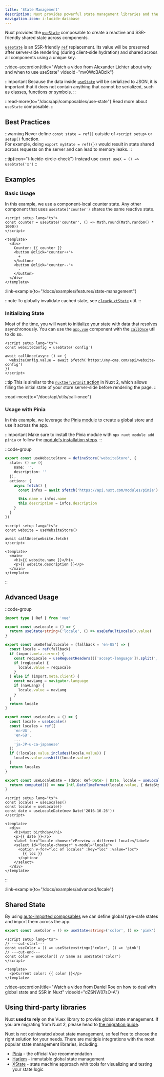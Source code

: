 ```yaml
---
title: 'State Management'
description: Nuxt provides powerful state management libraries and the useState composable to create a reactive and SSR-friendly shared state.
navigation.icon: i-lucide-database
---
```


Nuxt provides the [`useState`](/docs/api/composables/use-state) composable to create a reactive and SSR-friendly shared state across components.

[`useState`](/docs/api/composables/use-state) is an SSR-friendly [`ref`](https://vuejs.org/api/reactivity-core.html#ref) replacement. Its value will be preserved after server-side rendering (during client-side hydration) and shared across all components using a unique key.

:video-accordion{title="Watch a video from Alexander Lichter about why and when to use useState" videoId="mv0WcBABcIk"}

::important
Because the data inside [`useState`](/docs/api/composables/use-state) will be serialized to JSON, it is important that it does not contain anything that cannot be serialized, such as classes, functions or symbols.
::

::read-more{to="/docs/api/composables/use-state"}
Read more about `useState` composable.
::

## Best Practices

::warning
Never define `const state = ref()` outside of `<script setup>` or `setup()` function.<br>
For example, doing `export myState = ref({})` would result in state shared across requests on the server and can lead to memory leaks.
::

::tip{icon="i-lucide-circle-check"}
Instead use `const useX = () => useState('x')`
::

## Examples

### Basic Usage

In this example, we use a component-local counter state. Any other component that uses `useState('counter')` shares the same reactive state.

```vue twoslash [app/app.vue]
<script setup lang="ts">
const counter = useState('counter', () => Math.round(Math.random() * 1000))
</script>

<template>
  <div>
    Counter: {{ counter }}
    <button @click="counter++">
      +
    </button>
    <button @click="counter--">
      -
    </button>
  </div>
</template>
```

:link-example{to="/docs/examples/features/state-management"}

::note
To globally invalidate cached state, see [`clearNuxtState`](/docs/api/utils/clear-nuxt-state) util.
::

### Initializing State

Most of the time, you will want to initialize your state with data that resolves asynchronously. You can use the [`app.vue`](/docs/guide/directory-structure/app) component with the [`callOnce`](/docs/api/utils/call-once) util to do so.

```vue twoslash [app/app.vue]
<script setup lang="ts">
const websiteConfig = useState('config')

await callOnce(async () => {
  websiteConfig.value = await $fetch('https://my-cms.com/api/website-config')
})
</script>
```

::tip
This is similar to the [`nuxtServerInit` action](https://v2.nuxt.com/docs/directory-structure/store/#the-nuxtserverinit-action) in Nuxt 2, which allows filling the initial state of your store server-side before rendering the page.
::

:read-more{to="/docs/api/utils/call-once"}

### Usage with Pinia

In this example, we leverage the [Pinia module](/modules/pinia) to create a global store and use it across the app.

::important
Make sure to install the Pinia module with `npx nuxt module add pinia` or follow the [module's installation steps](https://pinia.vuejs.org/ssr/nuxt.html#Installation).
::

::code-group
```ts [stores/website.ts]
export const useWebsiteStore = defineStore('websiteStore', {
  state: () => ({
    name: '',
    description: ''
  }),
  actions: {
    async fetch() {
      const infos = await $fetch('https://api.nuxt.com/modules/pinia')

      this.name = infos.name
      this.description = infos.description
    }
  }
})
```
```vue [app/app.vue]
<script setup lang="ts">
const website = useWebsiteStore()

await callOnce(website.fetch)
</script>

<template>
  <main>
    <h1>{{ website.name }}</h1>
    <p>{{ website.description }}</p>
  </main>
</template>
```
::

## Advanced Usage

::code-group
```ts [app/composables/locale.ts]
import type { Ref } from 'vue'

export const useLocale = () => {
  return useState<string>('locale', () => useDefaultLocale().value)
}

export const useDefaultLocale = (fallback = 'en-US') => {
  const locale = ref(fallback)
  if (import.meta.server) {
    const reqLocale = useRequestHeaders()['accept-language']?.split(',')[0]
    if (reqLocale) {
      locale.value = reqLocale
    }
  } else if (import.meta.client) {
    const navLang = navigator.language
    if (navLang) {
      locale.value = navLang
    }
  }
  return locale
}

export const useLocales = () => {
  const locale = useLocale()
  const locales = ref([
    'en-US',
    'en-GB',
    ...
    'ja-JP-u-ca-japanese'
  ])
  if (!locales.value.includes(locale.value)) {
    locales.value.unshift(locale.value)
  }
  return locales
}

export const useLocaleDate = (date: Ref<Date> | Date, locale = useLocale()) => {
  return computed(() => new Intl.DateTimeFormat(locale.value, { dateStyle: 'full' }).format(unref(date)))
}
```

```vue [app/app.vue]
<script setup lang="ts">
const locales = useLocales()
const locale = useLocale()
const date = useLocaleDate(new Date('2016-10-26'))
</script>

<template>
  <div>
    <h1>Nuxt birthday</h1>
    <p>{{ date }}</p>
    <label for="locale-chooser">Preview a different locale</label>
    <select id="locale-chooser" v-model="locale">
      <option v-for="loc of locales" :key="loc" :value="loc">
        {{ loc }}
      </option>
    </select>
  </div>
</template>
```
::

:link-example{to="/docs/examples/advanced/locale"}

## Shared State

By using [auto-imported composables](/docs/guide/directory-structure/app/composables) we can define global type-safe states and import them across the app.

```ts twoslash [composables/states.ts]
export const useColor = () => useState<string>('color', () => 'pink')
```

```vue [app/app.vue]
<script setup lang="ts">
// ---cut-start---
const useColor = () => useState<string>('color', () => 'pink')
// ---cut-end---
const color = useColor() // Same as useState('color')
</script>

<template>
  <p>Current color: {{ color }}</p>
</template>
```

:video-accordion{title="Watch a video from Daniel Roe on how to deal with global state and SSR in Nuxt" videoId="dZSNW07sO-A"}

## Using third-party libraries

Nuxt **used to rely** on the Vuex library to provide global state management. If you are migrating from Nuxt 2, please head to [the migration guide](/docs/migration/configuration#vuex).

Nuxt is not opinionated about state management, so feel free to choose the right solution for your needs. There are multiple integrations with the most popular state management libraries, including:

- [Pinia](/modules/pinia) - the official Vue recommendation
- [Harlem](/modules/harlem) - immutable global state management
- [XState](/modules/xstate) - state machine approach with tools for visualizing and testing your state logic
